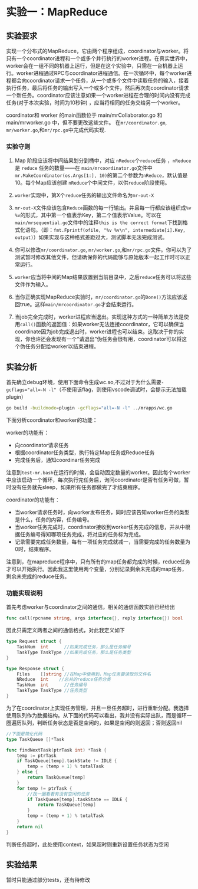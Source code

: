 # 实验一：MapReduce

## 实验要求

实现一个分布式的MapReduce，它由两个程序组成，coordinator与worker。将只有一个coordinator进程和一个或多个并行执行的worker进程。在真实世界中，worker会在一组不同的机器上运行，但是在这个实验中，只需在一台机器上运行。worker进程通过RPC与coordinator进程通信。在一次循环中，每个worker进程都会向coordinator请求一个任务，从一个或多个文件中读取任务的输入，接着执行任务，最后将任务的输出写入一个或多个文件，然后再次向coordinator请求一个新任务。coordinator应该注意如果一个worker进程在合理的时间内没有完成任务(对于本次实验，时间为10秒钟) ，应当将相同的任务交给另一个worker。

coordinator和 worker 的main函数位于 main/mrCollaborator.go 和 main/mrworker.go 中，但不要更改这些文件。
在`mr/coordinator.go`, `mr/worker.go`,和`mr/rpc.go`中完成代码实现.

### 实验守则
1. Map 阶段应该将中间结果划分到桶中，对应 `nReduce`个`reduce`任务 ，`nReduce` 是 `reduce` 任务的数量——在 `main/mrcoordinator.go`文件中`mr.MakeCoordinator(os.Args[1:], 10)`的第二个参数为`nReduce`，默认值是10。每个Map应该创建 `nReduce`个中间文件，以供`reduce`阶段使用。

2. `worker`实现中，第X个`reduce`任务的输出文件命名为`mr-out-X`

3. `mr-out-X`文件应该包含`Reduce`函数的每一行输出。并且每一行都应该组织成`%v %v`的形式，其中第一个值表示Key，第二个值表示Value。可以在`main/mrsequential.go`文件中的注释`this is the correct format`下找到格式化语句。（即：`fmt.Fprintf(ofile, "%v %v\n", intermediate[i].Key, output)`）如果实现与这种格式差距过大，测试脚本无法完成测试。

4. 你可以修改`mr/coordinator.go`, `mr/worker.go`,和`mr/rpc.go`文件。你可以为了测试暂时修改其他文件，但请确保你的代码能够与原始版本一起工作时可以正常运行。
   
5. `worker`应当将中间的Map结果放置到当前目录中，之后`reduce`任务可以将这些文件作为输入。
   
6. 当你正确实现MapReduce实验时，`mr/coordinator.go`的`Done()`方法应该返回true。这样`main/mrcoordinator.go`才会结束运行。
   
7. 当job完全完成时，worker进程应当退出。实现这种方式的一种简单方法是使用`call()`函数的返回值：如果worker无法连接coordinator，它可以确保当coordinate因为job完成退出时，worker进程也可以结束。这取决于你的实现，你也许还会发现有一个“请退出”伪任务会很有用，coordinator可以将这个伪任务分配给worker以结束进程。

## 实验分析
首先确立debug环境，使用下面命令生成wc.so,不过对于为什么需要`-gcflags="all=-N -l"`（不使用该flag，则使用vscode调试时，会提示无法加载plugin）
```bash
go build -buildmode=plugin -gcflags="all=-N -l" ../mrapps/wc.go
```

下面分析coordinator和worker的功能：

worker的功能有：
- 向coordinator请求任务
- 根据coordinator任务类型，执行特定Map任务或Reduce任务
- 完成任务后，通知coordinar任务完成

注意到`test-mr.bash`在运行的时候，会启动固定数量的worker。因此每个worker中应该启动一个循环，每次执行完任务后，询问coordinator是否有任务可做，暂时没有任务就先sleep，如果所有任务都做完了才结束程序。

coordinator的功能有：
- 当worker请求任务时，向worker发布任务，同时应该告知worker任务的类型是什么，任务的内容，任务编号。
- 当worker任务完成时，coordinator接收到worker任务完成的信息，并从中根据任务编号得知哪项任务完成，将对应的任务标为完成。
- 记录需要完成任务数量，每有一项任务完成就减一，当需要完成的任务数量为0时，结束程序。

注意到，在mapreduce程序中，只有所有的map任务都完成的时候，reduce任务才可以开始执行。因此我这里使用两个变量，分别记录剩余未完成的map任务，剩余未完成的reduce任务。

### 功能实现说明
首先考虑worker与coordinator之间的通信，相关的通信函数实验已经给出
```go
func call(rpcname string, args interface{}, reply interface{}) bool
```
因此只需定义两者之间的通信格式，对此我定义如下
```go
type Request struct {
	TaskNum  int      //如果完成任务，那么是任务编号
	TaskType TaskType //如果完成任务，那么是任务类型
}

type Response struct {
	Files    []string //在Map中使用到，Map任务要读取的文件名
	NReduce  int    //总共的reduce任务分类
	TaskNum  int      //任务编号
	TaskType TaskType //任务类型
}
```

为了在coordinator上实现任务管理，并且一旦任务超时，进行重新分配。我选择使用队列作为数据结构。从下面的代码可以看出，我并没有实际出队，而是循环一圈遍历队列，判断任务状态是否是空闲的，如果是空闲的则返回；否则返回nil
```go
//下面是简化代码
type TaskQueue []*Task

func findNextTask(ptrTask int) *Task {
	temp := ptrTask
	if TaskQueue[temp].taskState != IDLE {
		temp = (temp + 1) % totalTask
	} else {
		return TaskQueue[temp]
	}
	for temp != ptrTask {
		//找一圈看看有没有空闲的任务
		if TaskQueue[temp].taskState == IDLE {
			return TaskQueue[temp]
		}
		temp = (temp + 1) % totalTask
	}
	return nil
}
```
判断任务超时，此处使用context，如果超时则重新设置任务状态为空闲
## 实验结果
暂时只能通过部分tests，还有待修改